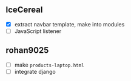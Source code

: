 ## IceCereal

* [x] extract navbar template, make into modules
* [ ] JavaScript listener

## rohan9025

* [ ] make `products-laptop.html`
* [ ] integrate django